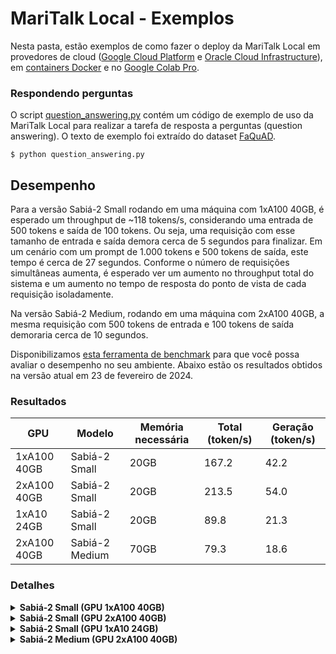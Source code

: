 # MariTalk Local - Exemplos

Nesta pasta, estão exemplos de como fazer o deploy da MariTalk Local em provedores de cloud ([Google Cloud Platform](./google-cloud.md) e [Oracle Cloud Infrastructure](./oracle-cloud.md)), em [containers Docker](./docker.md) e no [Google Colab Pro](./colab-pro.ipynb).

### Respondendo perguntas

O script [question_answering.py](./question_answering.py) contém um código de exemplo de uso da MariTalk Local para realizar a tarefa de resposta a perguntas (question answering). O texto de exemplo foi extraído do dataset [FaQuAD](https://huggingface.co/datasets/eraldoluis/faquad?row=32).

```
$ python question_answering.py
```

## Desempenho

Para a versão Sabiá-2 Small rodando em uma máquina com 1xA100 40GB, é esperado um throughput de ~118 tokens/s, considerando uma entrada de 500 tokens e saída de 100 tokens. Ou seja, uma requisição com esse tamanho de entrada e saída demora cerca de 5 segundos para finalizar. Em um cenário com um prompt de 1.000 tokens e 500 tokens de saída, este tempo é cerca de 27 segundos. Conforme o número de requisições simultâneas aumenta, é esperado ver um aumento no throughput total do sistema e um aumento no tempo de resposta do ponto de vista de cada requisição isoladamente.

Na versão Sabiá-2 Medium, rodando em uma máquina com 2xA100 40GB, a mesma requisição com 500 tokens de entrada e 100 tokens de saída demoraria cerca de 10 segundos.

Disponibilizamos [esta ferramenta de benchmark](https://github.com/maritaca-ai/maritalk-api/blob/main/examples/local/benchmark.py) para que você possa avaliar o desempenho no seu ambiente. Abaixo estão os resultados obtidos na versão atual em 23 de fevereiro de 2024.

### Resultados

| **GPU**     | **Modelo**     | **Memória necessária** | **Total (token/s)** | **Geração (token/s)** |
|-------------|----------------|------------------------|---------------------|-----------------------|
| 1xA100 40GB | Sabiá-2 Small  | 20GB                   | 167.2               | 42.2                  |
| 2xA100 40GB | Sabiá-2 Small  | 20GB                   | 213.5               | 54.0                  |
| 1xA10 24GB  | Sabiá-2 Small  | 20GB                   | 89.8                | 21.3                  |
| 2xA100 40GB | Sabiá-2 Medium | 70GB                   | 79.3                | 18.6                  |

### Detalhes

<details>
<summary><b>Sabiá-2 Small (GPU 1xA100 40GB)</b></summary>

- Total tokens: 167.2 tokens/s
- Generated tokens: 42.2 tokens/s

```console
$ python benchmark.py --concurrency 1,2,4,8 --n-repeats 5 --prompt-size 550 --max-tokens 150
            generated_tps             total_tps
                     mean median  std      mean median  std
concurrency
1                    42.2   42.2  0.3     167.1  167.2  0.7
2                    24.2   24.2  1.0     101.4  101.4  0.9
4                    13.0   13.2  1.0      56.5   57.1  2.5
8                     7.1    7.2  0.6      30.8   30.9  0.6

System tokens
             median   std
concurrency
1             167.2   0.7
2             202.9   0.1
4             230.4  10.3
8             245.8  11.9
```
![benchmark-small-1xa100](https://github.com/maritaca-ai/maritalk-api/assets/1206395/7acfb1c6-b2a2-40e4-b6e7-2ed08201819d)
</details>

<details>
<summary><b>Sabiá-2 Small (GPU 2xA100 40GB)</b></summary>

- Total tokens: 213.5 tokens/s
- Generated tokens: 54.0 tokens/s

```console
$ python benchmark.py --concurrency 1,2,4,8 --n-repeats 5 --prompt-size 550 --max-tokens 150
            generated_tps             total_tps
                     mean median  std      mean median   std
concurrency
1                    54.0   53.6  0.8     213.5  208.1  12.3
2                    33.2   33.1  1.4     135.6  135.6   1.2
4                    20.1   20.6  1.3      85.2   85.6   1.2
8                    11.1   11.2  0.9      48.1   48.3   0.9

System tokens
             median   std
concurrency
1             208.1  12.3
2             271.3   0.3
4             340.8   0.8
8             384.7   1.0
```

![benchmark-small-2xa100](https://github.com/maritaca-ai/maritalk-api/assets/1206395/524a0b74-7998-4f24-928d-61ae803b98eb)
</details>

<details>
<summary><b>Sabiá-2 Small (GPU 1xA10 24GB)</b></summary>

- Total tokens: 89.8 tokens/s
- Generated tokens: 21.3 tokens/s

```console
$ python benchmark.py --concurrency 1,2,4,8 --n-repeats 5 --prompt-size 550 --max-tokens 150
            generated_tps             total_tps
                     mean median  std      mean median  std
concurrency
1                    21.3   21.3  0.2      89.8   88.6  2.2
2                    11.3   11.2  0.4      47.7   48.0  0.9
4                     5.8    5.9  0.3      24.4   24.5  0.3
8                     2.9    2.9  0.2      12.2   12.2  0.2

System tokens
             median  std
concurrency
1              88.6  2.2
2              96.4  1.9
4              97.6  0.2
8              97.5  0.2
```

![benchmark-small-2xa100](https://github.com/maritaca-ai/maritalk-api/assets/1206395/524a0b74-7998-4f24-928d-61ae803b98eb)
</details>

<details>
<summary><b>Sabiá-2 Medium (GPU 2xA100 40GB)</b></summary>

- Total tokens: 79.3 tokens/s
- Generated tokens: 18.6 tokens/s

```console
$ python benchmark.py --concurrency 1,2,4,8 --n-repeats 5 --prompt-size 550 --max-tokens 150 --tokenizer maritaca-ai/maritalk-tokenizer-large
            generated_tps             total_tps
                     mean median  std      mean median  std
concurrency
1                    18.6   18.6  0.3      79.3   78.9  1.0
2                    10.4   10.5  0.4      44.9   45.0  0.6
4                     5.8    5.8  0.2      25.5   25.5  0.2
8                     3.1    3.1  0.2      13.6   13.7  0.2

System tokens
             median  std
concurrency
1              78.9  1.0
2              90.1  1.1
4             101.9  0.1
8             108.9  0.2
```

![benchmark-medium-2xa100](https://github.com/maritaca-ai/maritalk-api/assets/1206395/a379f94b-4472-4eeb-b166-d262bf853a1c)
</details>

